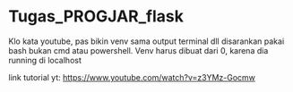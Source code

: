 # Tugas_PROGJAR_flask

Klo kata youtube, pas bikin venv sama output terminal dll disarankan pakai bash bukan cmd atau powershell.
Venv harus dibuat dari 0, karena dia running di localhost


link tutorial yt:
https://www.youtube.com/watch?v=z3YMz-Gocmw
